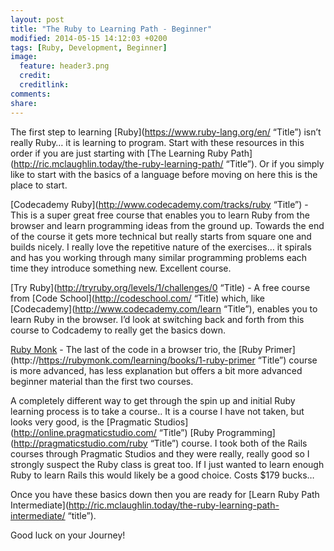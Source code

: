 ```yaml
---
layout: post
title: "The Ruby to Learning Path - Beginner"
modified: 2014-05-15 14:12:03 +0200
tags: [Ruby, Development, Beginner]
image:
  feature: header3.png
  credit: 
  creditlink: 
comments: 
share: 
---
```

The first step to learning [Ruby](https://www.ruby-lang.org/en/ “Title”) isn’t really Ruby… it is learning to program. Start with these resources in this order if you are just starting with [The Learning Ruby Path](http://ric.mclaughlin.today/the-ruby-learning-path/ “Title”). Or if you simply like to start with the basics of a language before moving on here this is the place to start. 

[Codecademy Ruby](http://www.codecademy.com/tracks/ruby “Title”) - This is a super great free course that enables you to learn Ruby from the browser and learn programming ideas from the ground up. Towards the end of the course it gets more technical but really starts from square one and builds nicely. I really love the repetitive nature of the exercises… it spirals and has you working through many similar programming problems each time they introduce something new. Excellent course.

[Try Ruby](http://tryruby.org/levels/1/challenges/0 “Title) - A free course from [Code School](http://codeschool.com/ “Title) which, like [Codecademy](http://www.codecademy.com/learn “Title”), enables you to learn Ruby in the browser. I’d look at switching back and forth from this course to Codcademy to really get the basics down.

[Ruby Monk](https://rubymonk.com/ "title") - The last of the code in a browser trio, the [Ruby Primer](http://https://rubymonk.com/learning/books/1-ruby-primer “Title”) course is more advanced, has less explanation but offers a bit more advanced beginner material than the first two courses.

A completely different way to get through the spin up and initial Ruby learning process is to take a course.. It is a course I have not taken, but looks very good, is the [Pragmatic Studios](http://online.pragmaticstudio.com/ “Title”) [Ruby Programming](http://pragmaticstudio.com/ruby “Title”) course. I took both of the Rails courses through Pragmatic Studios and they were really, really good so I strongly suspect the Ruby class is great too. If I just wanted to learn enough Ruby to learn Rails this would likely be a good choice. Costs $179 bucks…


Once you have these basics down then you are ready for [Learn Ruby Path Intermediate](http://ric.mclaughlin.today/the-ruby-learning-path-intermediate/ “title”).

Good luck on your Journey!